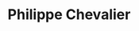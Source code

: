 ---
title: "Philippe Chevalier"
url: /noyal-chatillon-sur-seiche/philippe-chevalier/
shop: coiffeur
---